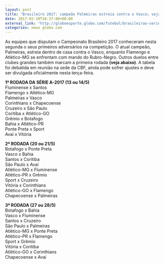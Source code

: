 ```yaml
---
layout: post
title: "Brasileiro 2017: campeão Palmeiras estreia contra o Vasco; veja confrontos"
date: 2017-02-20T16:37:00+00:00
external_link: "http://globoesporte.globo.com/futebol/brasileirao-serie-a/noticia/2017/02/tabela-do-brasileiro-2017-tem-fla-x-galo-e-palmeiras-x-vasco-na-1-rodada.html"
categories: news globo.com
---
```

As equipes que disputam o Campeonato Brasileiro 2017 conheceram nesta segunda o seus primeiros adversários na competição. O atual campeão, Palmeiras, estreia dentro de casa contra o Vasco, enquanto Flamengo e Atlético-MG se enfrentam com mando do Rubro-Negro. Outros duelos entre clubes grandes também marcam a primeira rodada **(veja abaixo)**. A tabela foi debatida em reunião na sede da CBF, ainda pode sofrer ajustes e deve ser divulgada oficialmente nesta terça-feira.&nbsp;

**1ª RODADA DA SÉRIE A-2017 (13 ou 14/5)**  
Fluminense x Santos  
Flamengo x Atlético-MG  
Palmeiras x Vasco  
Corinthians x Chapecoense  
Cruzeiro x São Paulo  
Coritiba x Atlético-GO  
Grêmio x Botafogo  
Bahia x Atlético-PR  
Ponte Preta x Sport  
Avaí x Vitória  
  
**2ª RODADA&nbsp;(20 ou 21/5)**  
Botafogo x Ponte Preta  
Vasco x Bahia  
Santos x Coritiba  
São Paulo x Avaí  
Atlético-MG x Fluminense  
Atlético-PR x Grêmio  
Sport x Cruzeiro  
Vitória x Corinthians  
Atlético-GO x Flamengo  
Chapecoense x Palmeiras  
  
**3ª RODADA (27 ou 28/5)**  
Botafogo x Bahia  
Vasco x Fluminense  
Santos x Cruzeiro  
São Paulo x Palmeiras  
Atlético-MG x Ponte Preta  
Atlético-PR x Flamengo  
Sport x Grêmio  
Vitória x Coritiba  
Atlético-GO x Corinthians  
Chapecoense x Avaí

